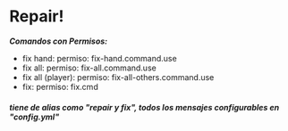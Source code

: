# **Repair!**


_**Comandos con Permisos:**_


 - fix hand:
    permiso: fix-hand.command.use
 - fix all:
    permiso: fix-all.command.use
 - fix all (player):
    permiso: fix-all-others.command.use
 - fix:
    permiso: fix.cmd

###### **tiene de alias como "repair y fix", todos los mensajes configurables en "config.yml"**
